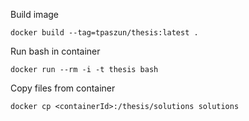 Build image

```
docker build --tag=tpaszun/thesis:latest .
```

Run bash in container

```
docker run --rm -i -t thesis bash
```

Copy files from container

```
docker cp <containerId>:/thesis/solutions solutions
```

